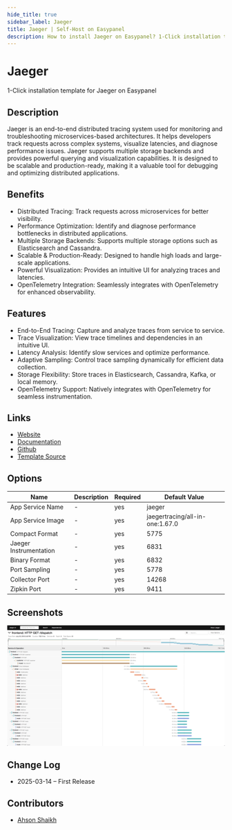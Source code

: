 ```yaml
---
hide_title: true
sidebar_label: Jaeger
title: Jaeger | Self-Host on Easypanel
description: How to install Jaeger on Easypanel? 1-Click installation template for Jaeger on Easypanel
---
```


<!-- generated -->

# Jaeger

1-Click installation template for Jaeger on Easypanel

## Description

Jaeger is an end-to-end distributed tracing system used for monitoring and troubleshooting microservices-based architectures. It helps developers track requests across complex systems, visualize latencies, and diagnose performance issues. Jaeger supports multiple storage backends and provides powerful querying and visualization capabilities. It is designed to be scalable and production-ready, making it a valuable tool for debugging and optimizing distributed applications.

## Benefits

- Distributed Tracing: Track requests across microservices for better visibility.
- Performance Optimization: Identify and diagnose performance bottlenecks in distributed applications.
- Multiple Storage Backends: Supports multiple storage options such as Elasticsearch and Cassandra.
- Scalable & Production-Ready: Designed to handle high loads and large-scale applications.
- Powerful Visualization: Provides an intuitive UI for analyzing traces and latencies.
- OpenTelemetry Integration: Seamlessly integrates with OpenTelemetry for enhanced observability.

## Features

- End-to-End Tracing: Capture and analyze traces from service to service.
- Trace Visualization: View trace timelines and dependencies in an intuitive UI.
- Latency Analysis: Identify slow services and optimize performance.
- Adaptive Sampling: Control trace sampling dynamically for efficient data collection.
- Storage Flexibility: Store traces in Elasticsearch, Cassandra, Kafka, or local memory.
- OpenTelemetry Support: Natively integrates with OpenTelemetry for seamless instrumentation.

## Links

- [Website](https://www.jaegertracing.io)
- [Documentation](https://www.jaegertracing.io/docs/latest)
- [Github](https://github.com/jaegertracing/jaeger)
- [Template Source](https://github.com/easypanel-io/templates/tree/main/templates/jaeger)

## Options

Name | Description | Required | Default Value
-|-|-|-
App Service Name | - | yes | jaeger
App Service Image | - | yes | jaegertracing/all-in-one:1.67.0
Compact Format | - | yes | 5775
Jaeger Instrumentation | - | yes | 6831
Binary Format | - | yes | 6832
Port Sampling | - | yes | 5778
Collector Port | - | yes | 14268
Zipkin Port | - | yes | 9411

## Screenshots

![Jaeger Screenshot](./assets/screenshot.png)

## Change Log

- 2025-03-14 – First Release

## Contributors

- [Ahson Shaikh](https://github.com/Ahson-Shaikh)
